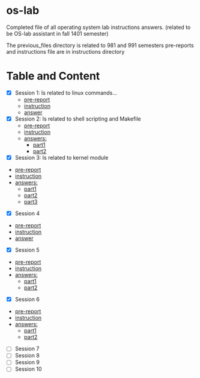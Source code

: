 # os-lab
Completed file of all operating system lab instructions answers. (related to be OS-lab assistant in fall 1401 semester)

The previous_files directory is related to 981 and 991 semesters
pre-reports and instructions file are in instructions directory

# Table and Content
- [x] Session 1: Is related to linux commands...
  - [pre-report](new_files/instructions/Lab1/OSlab1_linuxIntro.pdf)
  - [instruction](new_files/instructions/Lab1/OSlab1_instructions_ECE_IUT.pdf)
  - [answer](new_files/s01)
- [x] Session 2: Is related to shell scripting and Makefile
  - [pre-report](new_files/instructions/Lab2/OSlab2_scripts_ECE_IUT.pdf)
  - [instruction](new_files/instructions/Lab2/OSlab2_instructions_ECE_IUT.pdf)
  - [answers:](new_files/s02)
    - [part1](new_files/s02/part1/script.sh)
    - [part2](new_files/s02/part2)
- [x]  Session 3: Is related to kernel module
  - [pre-report](new_files/instructions/Lab3/OSlab3_kernel_module_ECE_IUT.pdf)
  - [instruction](new_files/instructions/Lab3/OSLab_3_instructions_ECE_IUT.pdf)
  - [answers:](new_files/s03)
    - [part1](new_files/s03/part1)
    - [part2](new_files/s03/part2)
    - [part3](new_files/s03/part3/configure.sh)
- [x]  Session 4
  - [pre-report](new_files/instructions/Lab4/OSlab4_kernel_module_ECE_IUT.pdf)
  - [instruction](new_files/instructions/Lab4/OSLab_4_instructions_ECE_IUT.pdf)
  - [answer](new_files/s04)
- [x]  Session 5
  - [pre-report](new_files/instructions/Lab5/OSlab5_process_ECE_IUT.pdf)
  - [instruction](new_files/instructions/Lab5/OSlab5_instructions_ECE_IUT.pdf)
  - [answers:](new_files/s05)
    - [part1](new_files/s05/part1)
    - [part2](new_files/s05/part2)
- [x]  Session 6
  - [pre-report](new_files/instructions/Lab6/OSLab6_IPC_pipes_ECE_IUT.pdf)
  - [instruction](new_files/instructions/Lab6/OSLab6_instructions_ECE_IUT.pdf)
  - [answers:](new_files/s06)
    - [part1](new_files/s06/Q1.c)
    - [part2](new_files/s06/Q2-struct-version/)
- [ ]  Session 7
- [ ]  Session 8
- [ ]  Session 9
- [ ]  Session 10
